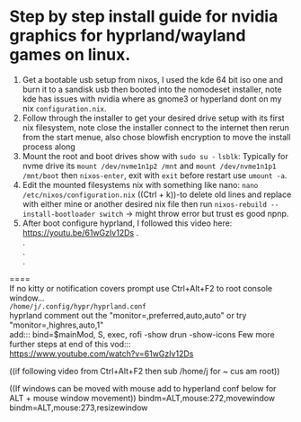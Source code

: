 # Step by step install guide for nvidia graphics for hyprland/wayland games on linux.    
  
1) Get a bootable usb setup from nixos, I used the kde 64 bit iso one and burn it to a sandisk usb then booted into the nomodeset installer, note kde has issues with nvidia where as gnome3 or hyperland dont on my nix ```configuration.nix```.  
2) Follow through the installer to get your desired drive setup with its first nix filesystem, note close the installer connect to the internet then rerun from the start menue, also chose blowfish encryption to move the install process along
3) Mount the root and boot drives show with ```sudo su -``` ```lsblk```: Typically for nvme drive its ```mount /dev/nvme1n1p2 /mnt``` and ```mount /dev/nvme1n1p1 /mnt/boot``` then ```nixos-enter```, exit with ```exit``` before restart use ```umount -a```.
4) Edit the mounted filesystems nix with something like nano: ```nano /etc/nixos/configuration.nix``` ((Ctrl + k))-to delete old lines and replace with either mine or another desired nix file then run ```nixos-rebuild --install-bootloader switch``` -> might throw error but trust es good npnp.
5) After boot configure hyprland, I followed this video here: https://youtu.be/61wGzIv12Ds
.  
.  
.  
.  
  
====  
If no kitty or notification covers prompt use Ctrl+Alt+F2 to root console window...  
```/home/j/.config/hypr/hyprland.conf```  
hyprland comment out the "monitor=,preferred,auto,auto" or try "monitor=,highres,auto,1"   
add:::  bind=$mainMod, S, exec, rofi -show drun -show-icons
  Few more further steps at end of this vod:::  
https://www.youtube.com/watch?v=61wGzIv12Ds  
  
((if following video from Ctrl+Alt+F2 then sub /home/j for ~ cus am root))  

((If windows can be moved with mouse add to hyperland conf below for ALT + mouse window movement))
bindm=ALT,mouse:272,movewindow
bindm=ALT,mouse:273,resizewindow
